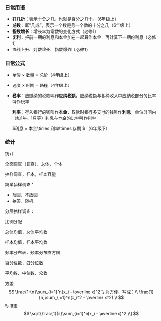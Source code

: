 ### 日常用语

- **打几折**：表示十分之几，也就是百分之几十。（6年级上）
- **成数**：即“几成”，表示一个数是另一个数的十分之几（6年级上）
- **指数增长**：增长率为常数的变化方式（必修1）
- **复利**：把前一期的利息和本金加在一起算作本金，再计算下一期的利息（必修1）
- 直线上升、对数增长、指数爆炸（必修1）



### 日常公式

- 单价 $\times$ 数量 = 总价（4年级上）

- 速度 $\times$ 时间 = 路程（4年级上）

- **税率**：应缴纳的税款叫作**应纳税额**，应纳税额与各种收入中应纳税部分的比率叫作税率

  **利率**：存入银行的钱叫作**本金**，取款时银行多支付的钱叫作**利息**，单位时间内（如1年、1月等）利息与本金的比率叫作利率

  $利息 = 本金\times 利率\times 存期 $ （6年级下）



### 统计

统计  

全面调查（普查）、总体，个体  

抽样调查，样本，样本容量  



简单抽样调查：  

- 放回、不放回  
- 抽签，随机

分层抽样调查：  

比例分配  



总体均值，总体平均数   

样本均值，样本平均数  

频率分布表、频率分布直方图  



百分位数，四分位数  

平均数、中位数、众数  



方差  
$$
\frac{1}{n}\sum_{i=1}^n(x_i - \overline x)^2 \\
为方便，写成：\\
\frac{1}{n}\sum_{i=1}^n(x_i^2 - \overline x^2) \\
$$
  标准差  
$$
\sqrt{\frac{1}{n}\sum_{i=1}^n(x_i - \overline x)^2 \\}
$$









